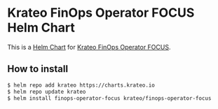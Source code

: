 # Krateo FinOps Operator FOCUS Helm Chart

This is a [Helm Chart](https://helm.sh/docs/topics/charts/) for [Krateo FinOps Operator FOCUS](https://github.com/krateoplatformops/finops-operator-focus).

## How to install

```sh
$ helm repo add krateo https://charts.krateo.io
$ helm repo update krateo
$ helm install finops-operator-focus krateo/finops-operator-focus
```
